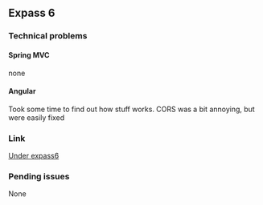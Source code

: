 ## Expass 6

### Technical problems
#### Spring MVC
none

#### Angular
Took some time to find out how stuff works.
CORS was a bit annoying, but were easily fixed

### Link
[Under expass6](/expass6)

### Pending issues
None
